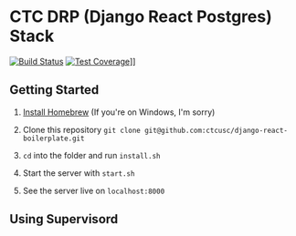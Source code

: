 # CTC DRP (Django React Postgres) Stack

[![Build Status](https://travis-ci.org/vmagro/django-react-starter.svg?branch=master)](https://travis-ci.org/vmagro/django-react-starter)
[![Test Coverage](https://codeclimate.com/github/vmagro/django-react-starter/badges/coverage.svg)](https://codeclimate.com/github/vmagro/django-react-starter/coverage)]]

## Getting Started
1. [Install Homebrew](https://brew.sh/) (If you're on Windows, I'm sorry)

1. Clone this repository
`git clone git@github.com:ctcusc/django-react-boilerplate.git`

1. `cd` into the folder and run `install.sh`

1. Start the server with `start.sh`

1. See the server live on `localhost:8000`

## Using Supervisord
